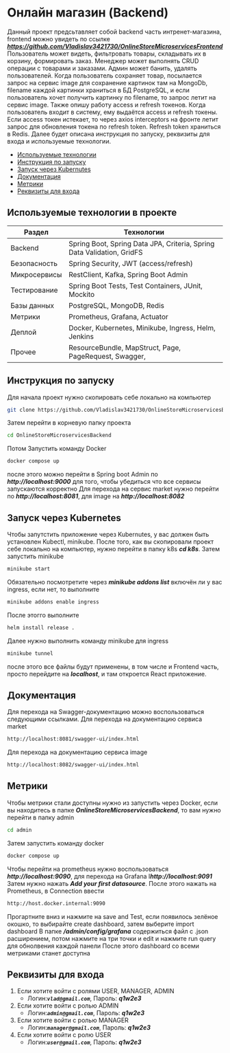 ﻿# Онлайн магазин (Backend)
Данный проект предсьтавляет собой backend часть интренет-магазина, frontend можно увидеть по ссылке ***https://github.com/Vladislav3421730/OnlineStoreMicroservicesFrontend***
Пользователь может видеть, фильтровать товары, складывать их в корзину, формировать заказ. Менеджер может выполнять CRUD операции с товарами и заказами. Админ может банить, удалять пользователей.
Когда пользователь сохраняет товар, посылается запрос на сервис image для сохранение картинок там на MongoDb,  filename каждой картинки храниться в БД PostgreSQL, и если пользователь хочет получить картинку по filename, то запрос летит на сервис image. Также опишу работу access и refresh токенов. Когда пользователь входит в систему, ему выдаётся access и refresh токены. Если access токен истекает, то через axios interceptors на фронте летит запрос для обновления токена по refresh token. Refresh token храниться в Redis.
Далее будет описана инструкция по запуску, реквизиты для входа и используемые технологии. 
- [Используемые технологии](#используемые-технологии-в-проекте)
- [Инструкция по запуску](#инструкция-по-запуску)
- [Запуск через Kubernutes](#запуск-через-kubernetes)
- [Документация](#документация)
- [Метрики](#метрики)
- [Реквизиты для входа](#реквизиты-для-входа)
## Используемые технологии в проекте
| Раздел       | Технологии                                                             |
|--------------|------------------------------------------------------------------------|
| Backend      | Spring Boot, Spring Data JPA, Criteria, Spring Data Validation, GridFS |
| Безопасность | Spring Security, JWT (access/refresh)                                  |
| Микросервисы | RestClient, Kafka, Spring Boot Admin                                   |
| Тестирование | Spring Boot Tests, Test Containers, JUnit, Mockito                     |
| Базы данных  | PostgreSQL, MongoDB, Redis                                             |
| Метрики      | Prometheus, Grafana, Actuator                                          |
| Деплой       | Docker, Kubernetes, Minikube, Ingress, Helm, Jenkins                    |
| Прочее       | ResourceBundle, MapStruct, Page, PageRequest, Swagger,                 |

## Инструкция по запуску
Для начала проект нужно скопировать себе локально на компьютер
```bash
git clone https://github.com/Vladislav3421730/OnlineStoreMicroservicesBackend
```
Затем перейти в корневую папку проекта 
```bash
cd OnlineStoreMicroservicesBackend
```
Потом Запустить команду Docker 
```bash
docker compose up
```
после этого можно перейти в Spring boot Admin по ***http://localhost:9000*** для того, чтобы убедиться что все сервисы запускаются корректно
Для перехода на сервис market нужно перейти по ***http://localhost:8081***, для image на ***http://localhost:8082***
## Запуск через Kubernetes
Чтобы запутстить приложение через Kubernutes, у вас должен быть установлен Kubectl, minikube.
После того, как вы скопировали проект себе локально на компьютер, нужно перейти в папку k8s ***cd k8s***.
Затем запустить minikube
```bash
minikube start
```
Обязательно посмотретите через  ***minikube addons list*** включён ли у вас ingress, если нет, то выполните
```bash
minikube addons enable ingress
```
После этогго выполните
```bash
helm install release .
```
Далее нужно выполнить команду minikube для ingress
```bash
minikube tunnel
```
после этого все файлы будут применены, в том числе и Frontend часть, просто перейдите на ***localhost***, и там откроется React приложение.
## Документация 
Для перехода на Swagger-документацию можно воспользоваться следующими ссылками. Для перехода на документацию сервиса market
```bash
http://localhost:8081/swagger-ui/index.html
```
Для перехода на документацию сервиса image
```bash
http://localhost:8082/swagger-ui/index.html
```
## Метрики
Чтобы метрики стали доступны нужно из запустить через Docker, если вы находитесь в папке ***OnlineStoreMicroservicesBackend***, то вам нужно перейти в папку admin
```bash
cd admin
```
Затем запустить команду docker
```bash
docker compose up 
```
Чтобы перейти на prometheus нужно воспользоваться ***http://localhost:9090***, для перехода на Grafana I***http://localhost:9091***
Затем нужно нажать ***Add your first datasource***. После этого нажать на Prometheus, в Connection ввести
```bash
http://host.docker.internal:9090
```
Прогартните вниз и нажмите на save and Test, если появилось зелёное окошко, то выбирайте create dashboard, затем выберите import dashboard
В папке ***/admin/config/grafana*** содержиться файл с .json расширением, потом нажмите на три точки и edit и нажмите run query для обнолвения каждой панели
После этого dashboard со всеми метриками станет доступна
## Реквизиты для входа
1. Если хотите войти с ролями USER, MANAGER, ADMIN
      + Логин:***`vlad@gmail.com`***, Пароль: ***q1w2e3***
2. Если хотите войти с ролью ADMIN
      + Логин:***`admin@gmail.com`***, Пароль: ***q1w2e3***
3. Если хотите войти с ролью MANAGER
      + Логин:***`manager@gmail.com`***, Пароль: ***q1w2e3***
4. Если хотите войти с ролю USER
      + Логин:***`user@gmail.com`***, Пароль: ***q1w2e3***





